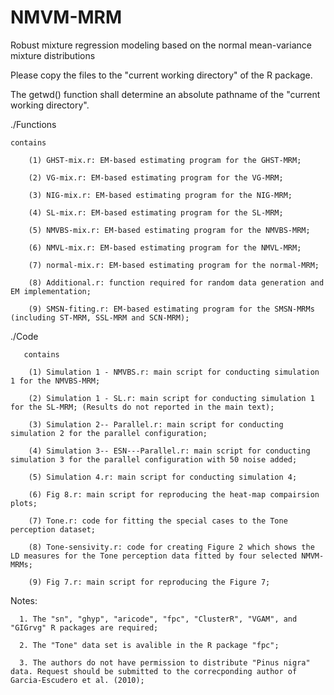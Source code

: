# NMVM-MRM
Robust mixture regression modeling based on the normal mean-variance mixture distributions

Please copy the files to the "current working directory" of the R package.

The getwd() function shall determine an absolute pathname of the "current working directory". 


./Functions

	contains 

        (1) GHST-mix.r: EM-based estimating program for the GHST-MRM;

        (2) VG-mix.r: EM-based estimating program for the VG-MRM;

        (3) NIG-mix.r: EM-based estimating program for the NIG-MRM;

        (4) SL-mix.r: EM-based estimating program for the SL-MRM;

        (5) NMVBS-mix.r: EM-based estimating program for the NMVBS-MRM;

        (6) NMVL-mix.r: EM-based estimating program for the NMVL-MRM;

        (7) normal-mix.r: EM-based estimating program for the normal-MRM;

        (8) Additional.r: function required for random data generation and EM implementation;

        (9) SMSN-fiting.r: EM-based estimating program for the SMSN-MRMs (including ST-MRM, SSL-MRM and SCN-MRM);


./Code

       contains

        (1) Simulation 1 - NMVBS.r: main script for conducting simulation 1 for the NMVBS-MRM;

        (2) Simulation 1 - SL.r: main script for conducting simulation 1 for the SL-MRM; (Results do not reported in the main text);

        (3) Simulation 2-- Parallel.r: main script for conducting simulation 2 for the parallel configuration;

        (4) Simulation 3-- ESN---Parallel.r: main script for conducting simulation 3 for the parallel configuration with 50 noise added;

        (5) Simulation 4.r: main script for conducting simulation 4;

        (6) Fig 8.r: main script for reproducing the heat-map compairsion plots;

        (7) Tone.r: code for fitting the special cases to the Tone perception dataset;

        (8) Tone-sensivity.r: code for creating Figure 2 which shows the LD measures for the Tone perception data fitted by four selected NMVM-MRMs;

        (9) Fig 7.r: main script for reproducing the Figure 7;

Notes: 
    
      1. The "sn", "ghyp", "aricode", "fpc", "ClusterR", "VGAM", and "GIGrvg" R packages are required;

      2. The "Tone" data set is avalible in the R package "fpc";

      3. The authors do not have permission to distribute "Pinus nigra" data. Request should be submitted to the correcponding author of Garcia-Escudero et al. (2010);
